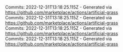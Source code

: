 Commits: 2022-12-31T13:18:25.115Z - Generated via https://github.com/marketplace/actions/artificial-grass
<br>
Commits: 2022-12-31T13:18:25.115Z - Generated via https://github.com/marketplace/actions/artificial-grass
<br>
Commits: 2022-12-31T13:18:25.115Z - Generated via https://github.com/marketplace/actions/artificial-grass
<br>
Commits: 2022-12-31T13:18:25.115Z - Generated via https://github.com/marketplace/actions/artificial-grass
<br>
